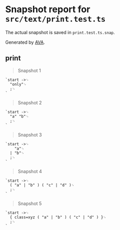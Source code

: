# Snapshot report for `src/text/print.test.ts`

The actual snapshot is saved in `print.test.ts.snap`.

Generated by [AVA](https://avajs.dev).

## print

> Snapshot 1

    `start ->␊
      "only"␊
      ;␊
    `

> Snapshot 2

    `start ->␊
      "a" "b"␊
      ;␊
    `

> Snapshot 3

    `start ->␊
        "a"␊
      | "b"␊
      ;␊
    `

> Snapshot 4

    `start ->␊
      ( "a" | "b" ) ( "c" | "d" )␊
      ;␊
    `

> Snapshot 5

    `start ->␊
      { class=xyz ( "a" | "b" ) ( "c" | "d" ) }␊
      ;␊
    `
